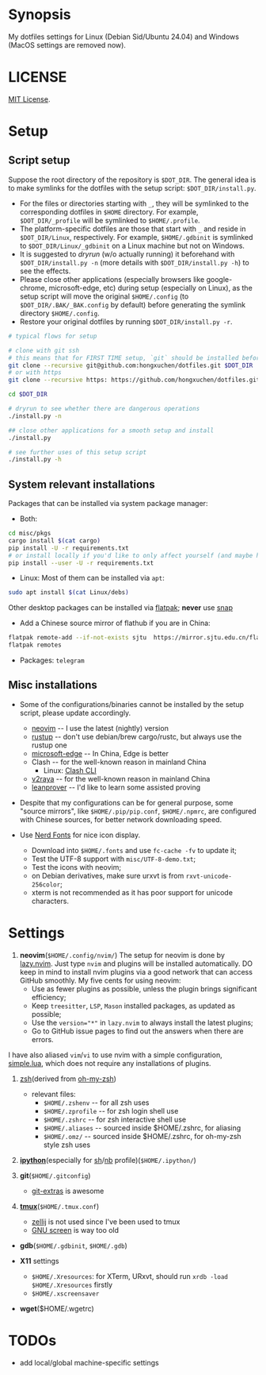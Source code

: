Synopsis
========

My dotfiles settings for Linux (Debian Sid/Ubuntu 24.04) and Windows (MacOS settings are removed now).

LICENSE
=======
[MIT License](https://github.com/hongxuchen/dotfiles/tree/master/LICENSE).

Setup
============

Script setup
------------

Suppose the root directory of the repository is `$DOT_DIR`. The general idea is to make symlinks for the dotfiles with the setup script: `$DOT_DIR/install.py`.
  * For the files or directories starting with `_`, they will be symlinked to the corresponding dotfiles in `$HOME` directory. For example, `$DOT_DIR/_profile` will be symlinked to `$HOME/.profile`.
  * The platform-specific dotfiles are those that start with `_` and reside in `$DOT_DIR/Linux`, respectively. For example, `$HOME/.gdbinit` is symlinked to `$DOT_DIR/Linux/_gdbinit` on a Linux machine but not on Windows.
  * It is suggested to *dryrun* (w/o actually running) it beforehand with `$DOT_DIR/install.py -n` (more details with `$DOT_DIR/install.py -h`) to see the effects.
  * Please close other applications (especially browsers like google-chrome, microsoft-edge, etc) during setup (especially on Linux), as the setup script will move the original `$HOME/.config` (to `$DOT_DIR/.BAK/_BAK.config` by default) before generating the symlink directory `$HOME/.config`.
  * Restore your original dotfiles by running `$DOT_DIR/install.py -r`.


  ```bash
  # typical flows for setup

  # clone with git ssh
  # this means that for FIRST TIME setup, `git` should be installed beforehand
  git clone --recursive git@github.com:hongxuchen/dotfiles.git $DOT_DIR
  # or with https
  git clone --recursive https: https://github.com/hongxuchen/dotfiles.git

  cd $DOT_DIR

  # dryrun to see whether there are dangerous operations
  ./install.py -n

  ## close other applications for a smooth setup and install
  ./install.py

  # see further uses of this setup script
  ./install.py -h
  ```

System relevant installations
-----------------------------

Packages that can be installed via system package manager:

* Both:

```bash
cd misc/pkgs
cargo install $(cat cargo)
pip install -U -r requirements.txt 
# or install locally if you'd like to only affect yourself (and maybe have no permissions)
pip install --user -U -r requirements.txt 
```

* Linux:
Most of them can be installed via `apt`:
```bash
sudo apt install $(cat Linux/debs)
```

Other desktop packages can be installed via [flatpak](https://flathub.org/home); **never** use [snap](https://snapcraft.io/)
  * Add a Chinese source mirror of flathub if you are in China:
```bash
flatpak remote-add --if-not-exists sjtu  https://mirror.sjtu.edu.cn/flathub/flathub.flatpakrepo
flatpak remotes
```
  * Packages: `telegram`

Misc installations
------------------

* Some of the configurations/binaries cannot be installed by the setup script, please update accordingly.
  * [neovim](https://github.com/neovim/neovim/releases/tag/stable) -- I use the latest (nightly) version
  * [rustup](https://rustup.rs/) -- don't use debian/brew cargo/rustc, but always use the rustup one
  * [microsoft-edge](https://www.microsoft.com/en-us/edge/download?form=MA13FJ) -- In China, Edge is better
  * Clash -- for the well-known reason in mainland China
    * Linux: [Clash CLI](https://github.com/Dreamacro/clash/releases)
  * [v2raya](https://v2raya.org/docs/prologue/installation/) -- for the well-known reason in mainland China
  * [leanprover](https://github.com/leanprover/lean4-nightly/releases) -- I'd like to learn some assisted proving

* Despite that my configurations can be for general purpose, some "source mirrors", like `$HOME/.pip/pip.conf`, `$HOME/.npmrc`, are configured with Chinese sources, for better network downloading speed.

* Use [Nerd Fonts](https://www.nerdfonts.com/) for nice icon display.
    - Download into `$HOME/.fonts` and use `fc-cache -fv` to update it;
    - Test the UTF-8 support with `misc/UTF-8-demo.txt`;
    - Test the icons with neovim;
    - on Debian derivatives, make sure urxvt is from `rxvt-unicode-256color`;
    - xterm is not recommended as it has poor support for unicode characters.


Settings
========

1. **neovim**(`$HOME/.config/nvim/`)
The setup for neovim is done by [lazy.nvim](https://github.com/folke/lazy.nvim). Just type `nvim` and plugins will be installed automatically. DO keep in mind to install nvim plugins via a good network that can access GitHub smoothly.
My five cents for using neovim:
    * Use as fewer plugins as possible, unless the plugin brings significant efficiency;
    * Keep `treesitter`, `LSP`, `Mason` installed packages, as updated as possible;
    * Use the `version="*"` in `lazy.nvim` to always install the latest plugins;
    * Go to GitHub issue pages to find out the answers when there are errors.

I have also aliased `vim`/`vi` to use nvim with a simple configuration, [simple.lua](https://github.com/hongxuchen/dotfiles/blob/master/_config/nvim/simple.lua), which does not require any installations of plugins.

1. [zsh](http://www.zsh.org/)(derived from [oh-my-zsh](https://github.com/ohmyzsh/ohmyzsh))

    - relevant files:
        - `$HOME/.zshenv` -- for all zsh uses
        - `$HOME/.zprofile` -- for zsh login shell use
        - `$HOME/.zshrc` -- for zsh interactive shell use
        - `$HOME/.aliases` -- sourced inside $HOME/.zshrc, for aliasing
        - `$HOME/.omz/` -- sourced inside $HOME/.zshrc, for oh-my-zsh style zsh uses

1. [**ipython**](http://ipython.org/)(especially for [sh](http://ipython.org/ipython-doc/dev/interactive/shell.html)/[nb](http://ipython.org/notebook.html) profile)(`$HOME/.ipython/`)

1. **git**(`$HOME/.gitconfig`)

    - [git-extras](https://github.com/tj/git-extras) is awesome

1. [**tmux**](http://tmux.sourceforge.net/)(`$HOME/.tmux.conf`)
    * [zellij](https://zellij.dev/) is not used since I've been used to tmux
    * [GNU screen](https://www.gnu.org/software/screen/) is way too old

- **gdb**(`$HOME/.gdbinit`, `$HOME/.gdb`)

- **X11** settings
    - `$HOME/.Xresources`: for XTerm, URxvt, should run `xrdb -load $HOME/.Xresources` firstly
    - `$HOME/.xscreensaver`

- **wget**($HOME/.wgetrc)

TODOs
=====
* add local/global machine-specific settings
